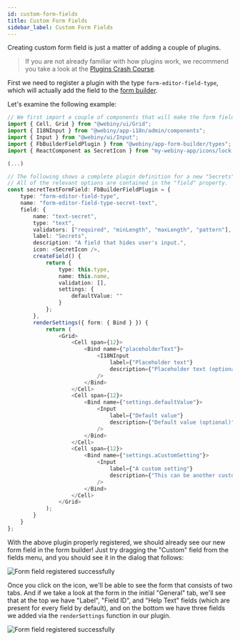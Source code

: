 ```yaml
---
id: custom-form-fields
title: Custom Form Fields
sidebar_label: Custom Form Fields
---
```


Creating custom form field is just a matter of adding a couple of plugins.

> If you are not already familiar with how plugins work, we recommend you take a look at the [Plugins Crash Course](/docs/developer-tutorials/plugins-crash-course).

First we need to register a plugin with the type `form-editor-field-type`, which will actually add the field to the [form builder](http://localhost:3000/docs/webiny-apps/form-builder/getting-started).

Let's examine the following example:

```typescript
// We first import a couple of components that will make the form field creation easier.
import { Cell, Grid } from "@webiny/ui/Grid";
import { I18NInput } from "@webiny/app-i18n/admin/components";
import { Input } from "@webiny/ui/Input";
import { FbBuilderFieldPlugin } from "@webiny/app-form-builder/types";
import { ReactComponent as SecretIcon } from "my-webiny-app/icons/lock.svg";

(...)

// The following shows a complete plugin definition for a new "Secrets" form field.
// All of the relevant options are contained in the "field" property.
const secretTextFormField: FbBuilderFieldPlugin = {
    type: "form-editor-field-type",
    name: "form-editor-field-type-secret-text",
    field: {
        name: "text-secret",
        type: "text",
        validators: ["required", "minLength", "maxLength", "pattern"],
        label: "Secrets",
        description: "A field that hides user's input.",
        icon: <SecretIcon />,
        createField() {
            return {
                type: this.type,
                name: this.name,
                validation: [],
                settings: {
                    defaultValue: ""
                }
            };
        },
        renderSettings({ form: { Bind } }) {
            return (
                <Grid>
                    <Cell span={12}>
                        <Bind name={"placeholderText"}>
                            <I18NInput
                                label={"Placeholder text"}
                                description={"Placeholder text (optional)"}
                            />
                        </Bind>
                    </Cell>
                    <Cell span={12}>
                        <Bind name={"settings.defaultValue"}>
                            <Input
                                label={"Default value"}
                                description={"Default value (optional)"}
                            />
                        </Bind>
                    </Cell>
                    <Cell span={12}>
                        <Bind name={"settings.aCustomSetting"}>
                            <Input
                                label={"A custom setting"}
                                description={"This can be another custom setting needed for the input."}
                            />
                        </Bind>
                    </Cell>
                </Grid>
            );
        }
    }
};
```

With the above plugin properly registered, we should already see our new form field in the form builder! Just try dragging the "Custom" field from the fields menu, and you should see it in the dialog that follows:

![Form field registered successfully](/img/webiny-apps/form-builder/development/custom-form-fields/custom-field-registered.png)

Once you click on the icon, we'll be able to see the form that consists of two tabs. And if we take a look at the form in the initial "General" tab, we'll see that at the top we have "Label", "Field ID", and "Help Text" fields (which are present for every field by default), and on the bottom we have three fields we added via the `renderSettings` function in our plugin.

![Form field registered successfully](/img/webiny-apps/form-builder/development/custom-form-fields/form-field-settings.png)
   
